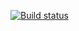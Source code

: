 [![Build status](https://ci.appveyor.com/api/projects/status/a7ne8aommmjxhdww?svg=true)](https://ci.appveyor.com/project/FAQNFS/javaselenium)
